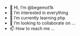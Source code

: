 - 👋 Hi, I’m @begemot1k
- 👀 I’m interested in everything
- 🌱 I’m currently learning php
- 💞️ I’m looking to collaborate on ...
- 📫 How to reach me ...

<!---
begemot1k/begemot1k is a ✨ special ✨ repository because its `README.md` (this file) appears on your GitHub profile.
You can click the Preview link to take a look at your changes.
--->
